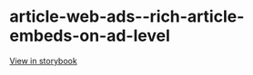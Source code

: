 # article-web-ads--rich-article-embeds-on-ad-level

[View in storybook](https://raw.githack.com/Independent-Digital-News-and-Media-Ltd/indy-pwamp-sb/PR-1729-sb/index.html?path=/story/article-web-ads--rich-article-embeds-on-ad-level)